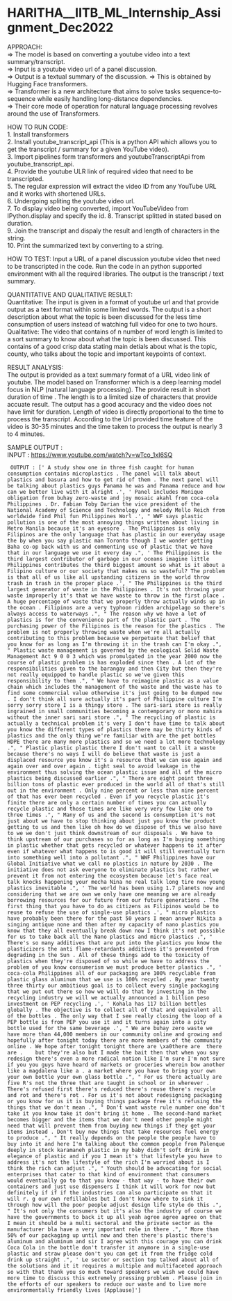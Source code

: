  # HARITHA__IITB_ML_Internship_Assignment_Dec2022

APPROACH:                                                     
     => The model is based on converting a youtube video into a text summary/transcript.                                           
     => Input is a  youtube video url of a panel discussion.                                                     
     => Output is a textual summary of the discussion.
     => This is obtained by Hugging Face transformers.                                                                                              
     => Transformer is a new architecture that aims to solve tasks sequence-to-sequence while easily handling long-distance dependencies.                  
     => Their core mode of operation for natural language processing revolves around the use of Transformers.                                        
     
     
HOW TO RUN CODE:                                                                                                        
     1.  Install transformers                                                                                                                  
     2.  Install youtube_transcript_api (This is a python API which allows you to get the transcript / summary for a given YouTube video).                   
     3.  Import pipelines form transformers and youtubeTranscriptApi from  youtube_transcript_api.                                              
     4.  Provide the youtube ULR link of required video that need to be transcripted.                                                          
     5.  The regular expression will extract the video ID from any YouTube URL and it works with shortened URLs.                                               
     6.  Undergoing spliting the youtube video url.                                                                                        
     7.  To display video being converted, import YouTubeVideo  from IPython.display and specify the id.                                                            8.  Transcript splitted in stated based on duration.                                                                        
     9.  Join the transcript and dispaly the result and length of characters in the string.                                             
     10. Print the summarized text by converting to a string.                                                                     
     
HOW TO TEST:
     Input a URL of a panel discussion youtube video thet need to be transcripted in the code. Run the code in an python supported environment with all the required libraries. The output is the transcript / text summary.                                                                
     
QUANTITATIVE AND QUALITATIVE RESULT:                                                                                                 
     Quantitative: The input is given in a format of youtube url and that provide output as a text format within some limited words. The output is a short description about what the topic is been discussed for the less time consumption of users instead of watching full video for one to two hours.                
     Qualitative: The video that contains of n number of word length is limited to a sort summary to know about what the topic is been discussed. This contains of a good crisp data stating main detials about what is the topic, county, who talks about the topic and important keypoints of context.                  
     
RESULT ANALYSIS:                                                                                                                 
      The output is provided as a text summary format of a URL video link of youtube. The model based on Transformer which is a deep learning model focus in NLP (natural language processing). The provide result in short duration of time . The length is to a limited size of characters that provide accuate result. The output has a good accuracy and the video does not have limit for duration. Length of video is directly proportional to the time to process the transcript. According to the Url provided time feature of the video is 30-35 minutes and the time taken to process the output is nearly 3 to 4 minutes.
      
SAMPLE OUTPUT :                                                                                                                                               
     INPUT : https://www.youtube.com/watch?v=wTco_1xI6SQ                                                                                                   
                                                                                                                                                               
     OUTPUT : [' A study show one in three fish caught for human consumption contains microplastics . The panel will talk about plastics and basura and how to get rid of them . The next panel will be talking about plastics guys Panama he was and Panama reduce and how can we better live with it alright .', ' Panel includes Monique obligation from buhay zero-waste and joy mosaic akahl from coca-cola Philippines . Dr. Fabian Toby Darian the vice president of the National Academy of Science and Technology and melody Mello Reich from worldwide find Phil fun Philippines Worl .', " WWF says plastic pollution is one of the most annoying things written about living in Metro Manila because it's an eyesore . The Philippines is only Filipinos are the only language that has plastic in our everyday usage the by when you say plastic man Toronto though I we wonder getting Baha co-op back with us and commenting use of plastic that we have that in our language we use it every day .", ' The Philippines is the third largest contributor of garbage in our oceans imagine little Philippines contributes the third biggest amount so what is it about a Filipino culture or our society that makes us so wasteful? The problem is that all of us like all upstanding citizens in the world throw trash in trash in the proper place .', " The Philippines is the third largest generator of waste in the Philippines . It's not throwing your waste improperly it's that we have waste to throw in the first place . A huge percentage of waste that we properly throw actually winds up in the ocean . Filipinos are a very typhoon ridden archipelago so there's always access to waterways .", " The reason why we have a lot of plastics is for the convenience part of the plastic part . The purchasing power of the Filipinos is the reason for the plastics . The problem is not properly throwing waste when we're all actually contributing to this problem because we perpetuate that belief that you know for as long as I'm throwing it in the trash can I'm okay .", " Plastic waste management is governed by the ecological Solid Waste Management Act 9 0 0 3 which was promulgated in the year 2000 now the course of plastic problem is has exploded since then . A lot of the responsibilities given to the barangay and then City but then they're not really equipped to handle plastic so we've given this responsibility to them .", " We have to reimagine plastic as a value chain which includes the management of the waste and the waste has to find some commercial value otherwise it's just going to be dumped now . I don't think all sure actually it's part of Philippine culture I'm sorry sorry store I is a thingy store . The sari-sari store is really ingrained in small communities becoming a contemporary or mono mahira without the inner sari sari store .", " The recycling of plastic is actually a technical problem it's very I don't have time to talk about you know the different types of plastics there may be thirty kinds of plastics and the only thing we're familiar with are the pet bottles HDPE there are many more plastics and so we need a lot more technology .", " Plastic plastic plastic there I don't want to call it a waste because there's no ways I will do believe that waste is just a displaced resource you know it's a resource that we can use again and again over and over again . tight seal to avoid leakage in the environment thus solving the ocean plastic issue and all of the micro plastics being discussed earlier .", " There are eight point three billion tons of plastic ever produced in the world all of that's still out in the environment . Only nine percent or less than nine percent of that has ever been recycled . Even if you recycle plastic it's finite there are only a certain number of times you can actually recycle plastic and those times are like very very few like one to three times .", " Many of us and the second is consumption it's not just about we have to stop thinking about just you know the product getting to us and then like oh how do we dispose of this we also have to we we don't just think downstream of our disposals . We have to think upstream of our purchases so for as long as I'm buying something in plastic whether that gets recycled or whatever happens to it after even if whatever what happens to is good it will still eventually turn into something well into a pollutant .", " WWF Philippines have our Global Initiative what we call no plastics in nature by 2030 . The initiative does not ask everyone to eliminate plastics but rather we prevent it from not entering the ecosystem because let's face real talk knocks happening your mecha Nina no real talk long tire now young plastics inevitable .", ' The world has been using 1.7 planets now and considering that we are own we only have one meaning we are already borrowing resources for our future from our future generations . The first thing that you have to do as citizens as Filipinos would be to reuse to refuse the use of single-use plastics .', " micro plastics have probably been there for the past 50 years I mean answer Nikita a singing antique none and then after my capacity of nano plastics you know that they all eventually break down now I think it's not possible for us to take back all the Nano plastics and micro plastics .", " There's so many additives that are put into the plastics you know the plasticizers the anti flame-retardants additives it's prevented from degrading in the Sun . All of these things add to the toxicity of plastics when they're disposed of so while we have to address the problem of you know consumerism we must produce better plastics .", ' coca-cola Philippines all of our packaging are 100% recyclable from plastic glass aluminum that we use is 100% recycled . By year twenty three thirty our ambitious goal is to collect every single packaging that we put out there so how we will do that by investing in the recycling industry we will we actually announced a 1 billion peso investment on PEP recycling .', ' Kohala has 117 billion bottles globally . The objective is to collect all of that and equivalent all of the bottles . The only way that I see really closing the loop of a PEP bottle is from PEP you use it and it turns again into a pity bottle used for the same beverage .', " We are buhay zero waste we have more than 44,000 members in our community online and growing and hopefully after tonight today there are more members of the community online . We hope after tonight tonight there are \xa0there are  there are .    but they're also but I made the bait then that when you say redesign there's even a more radical notion like I'm sure I'm not sure if you you guys have heard of markets or groceries wherein bow another like a magdalena like a . a market where you have to bring your own your own bottle your own glass bottle .", " For us there actually are five R's not the three that are taught in school or in wherever . There's refused first there's reduced there's reuse there's recycle and rot and there's rot . For us it's not about redesigning packaging or you know for us it is buying things package free it's refusing the things that we don't mean .", " Don't want waste rule number one don't take it you know take it don't bring it home . The second-hand market becomes bigger and the items that we don't need other people might need that will prevent them from buying new things if they get your items instead . Don't buy new things that take resources fuel energy to produce .", " It really depends on the people the people have to buy into it and here I'm talking about the common people from Palenque deeply in stock karamaneh plastic in my baby didn't soft drink in elegance of plastic and if you I mean it's that lifestyle you have to address it's not the lifestyle of the rich I'm worried about is I think the rich can adjust .", " Youth should be advocating for social enterprises that cater to that kind of environment that consumers would eventually go to that you know - that way - to have their own containers and just use dispensers I think it will work for now but definitely if if if the industries can also participate on that it will r. g our own refillables but I don't know where to sink it through how will the poor people adjust design life style do this .", " It's not only the consumers but it's also the industry of course we have the governments to back it up all yeah agree agree agree on that I mean it should be a multi sectoral and the private sector as the manufacturer bla have a very important role in there .", " More than 50% of our packaging up until now and then there's plastic there's aluminum and aluminum and sir I agree with this courage you can drink Coca Cola in the bottle don't transfer it anymore in a single-use plastic and straw please don't you can get it from the fridge cold drink up straight .", ' Le sector or section top talked about all of the solutions and it it requires a multiple and multifaceted approach so with that thank you so much toward speakers we wish we could have more time to discuss this extremely pressing problem . Please join in the efforts of our speakers to reduce our waste and to live more environmentally friendly lives [Applause]']
